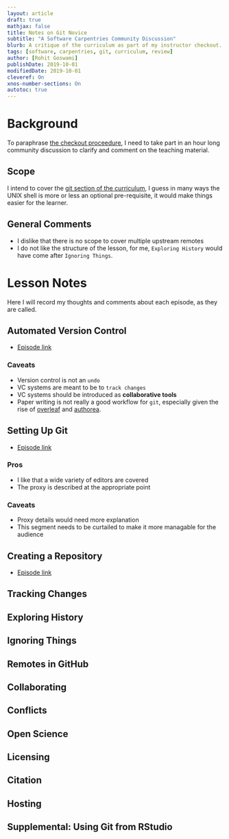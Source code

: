 ```yaml
---
layout: article
draft: true
mathjax: false
title: Notes on Git Novice
subtitle: "A Software Carpentries Community Discussion"
blurb: A critique of the curriculum as part of my instructor checkout.
tags: [software, carpentries, git, curriculum, review]
author: [Rohit Goswami]
publishDate: 2019-10-01
modifiedDate: 2019-10-01
cleveref: On
xnos-number-sections: On
autotoc: true
---
```


# Background

To paraphrase [the checkout
proceedure](https://carpentries.github.io/instructor-training/checkout), I need
to take part in an hour long community discussion to clarify and comment on the
teaching material.

## Scope

I intend to cover the [git section of the curriculum](http://swcarpentry.github.io/git-novice/), I guess in many ways the
UNIX shell is more or less an optional pre-requisite, it would make things
easier for the learner.

## General Comments

- I dislike that there is no scope to cover multiple upstream remotes
- I do not like the structure of the lesson, for me, `Exploring History` would
  have come after `Ignoring Things`.

# Lesson Notes

Here I will record my thoughts and comments about each episode, as they are called.

## Automated Version Control

- [Episode link](http://swcarpentry.github.io/git-novice/01-basics/index.html)

### Caveats

- Version control is not an `undo`
- VC systems are meant to be to `track changes`
- VC systems should be introduced as **collaborative tools**
- Paper writing is not really a good workflow for `git`, especially given the
  rise of [overleaf](https://overleaf.com) and [authorea](https://www.authorea.com).

## Setting Up Git

- [Episode link](http://swcarpentry.github.io/git-novice/02-setup/index.html)

### Pros

- I like that a wide variety of editors are covered
- The proxy is described at the appropriate point

### Caveats

- Proxy details would need more explanation
- This segment needs to be curtailed to make it more managable for the audience

## Creating a Repository

- [Episode link](http://swcarpentry.github.io/git-novice/03-create/index.html)

## Tracking Changes

## Exploring History

## Ignoring Things

## Remotes in GitHub

## Collaborating

## Conflicts

## Open Science

## Licensing

## Citation

## Hosting

## Supplemental: Using Git from RStudio
